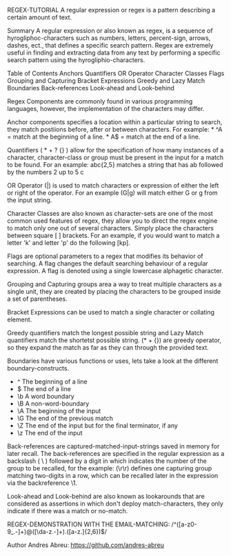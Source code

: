 REGEX-TUTORIAL
A regular expression or regex is a pattern describing a certain amount of text.

Summary
A regular expression or also known as regex, is a sequence of hyrogliphoc-characters such as numbers, letters, percent-sign, arrows, dashes, ect., that defines a specific search pattern. Regex are extremely useful in finding and extracting data from any text by performing a specific search pattern using the hyrogliphio-characters.

Table of Contents
Anchors
Quantifiers
OR Operator
Character Classes
Flags
Grouping and Capturing
Bracket Expressions
Greedy and Lazy Match
Boundaries
Back-references
Look-ahead and Look-behind

Regex Components are commonly found in various programming languages, however, the implementation of the characters may differ.

Anchor components specifies a location within a particular string to search, they match postiions before, after or between characters. For example: * ^A = match at the beginning of a line.  * A$ = match at the end of a line.

Quantifiers ( * + ? {} ) allow for the specification of how many instances of a character, character-class or group must be present in the input for a match to be found. 
For an example: abc{2,5} matches a string that has ab followed by the numbers 2 up to 5 c

OR Operator (|) is used to match characters or expression of either the left or right of the operator. For an example (G|g) will match either G or g from the input string.

Character Classes are also known as character-sets are one of the most common used features of regex, they allow you to direct the regex engine to match only one out of several characters. Simply place the characters between square [ ] brackets. For an example, if you would want to match a letter 'k' and letter 'p' do the following [kp].

Flags are optional parameters to a regex that modifies its behavior of searching. A flag changes the default searching behaviour of a regular expression. A flag is denoted using a single lowercase alphagetic character.

Grouping and Capturing groups area a way to treat multiple characters as a single unit, they are created by placing the characters to be grouped inside a set of parentheses.

Bracket Expressions can be used to match a single character or collating element.

Greedy quantifiers match the longest possible string and Lazy Match quantifiers match the shortetst possible string. (* + {}) are greedy operator, so they expand the match as far as they can through the provided text.

Boundaries have various functions or uses, lets take a look at the different boundary-constructs.
* ^ The beginning of a line
* $ The end of a line
* \b A word boundary
* \B A non-word-boundary
* \A The beginning of the input
* \G The end of the previous match
* \Z The end of the input but for the final terminator, if any
* \z The end of the input

Back-references are captured-matched-input-strings saved in memory for later recall. The back-references are specified in the regular expression as a backslash ( \ ) followed by a digit in which indicates the number of the group to be recalled, for the example: (\r\r) defines one capturing group matching two-digits in a row, which can be recalled later in the expression via the backreference \1.

Look-ahead and Look-behind are also known as lookarounds that are considered as assertions in which don't deploy match-characters, they only indicate if there was a match or no-match.  

REGEX-DEMONSTRATION WITH THE EMAIL-MATCHING: /^([a-z0-9_\.-]+)@([\da-z\.-]+)\.([a-z\.]{2,6})$/

Author
Andres Abreu: https://github.com/andres-abreu